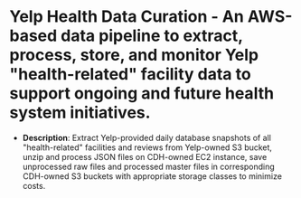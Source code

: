 # Yelp Health Data Curation - An AWS-based data pipeline to extract, process, store, and monitor Yelp "health-related" facility data to support ongoing and future health system initiatives.
 * **Description**: Extract Yelp-provided daily database snapshots of all "health-related" facilities and reviews from Yelp-owned S3 bucket, unzip and process JSON files on CDH-owned EC2 instance, save unprocessed raw files and processed master files in corresponding CDH-owned S3 buckets with appropriate storage classes to minimize costs.

